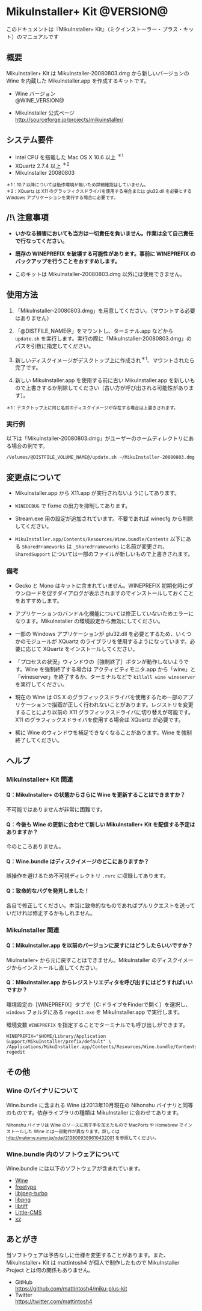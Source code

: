 MikuInstaller+ Kit @VERSION@
================================================================================

このドキュメントは『MikuInstaller+ Kit』（ミクインストーラー・プラス・キット）のマニュアルです



概要
--------------------------------------------------------------------------------

MikuInstaller+ Kit は MikuInstaller-20080803.dmg から新しいバージョンの Wine を内蔵した MikuInstaller.app を作成するキットです。

-   Wine バージョン<br />@WINE\_VERSION@

-   MikuInstaller 公式ページ<br /><http://sourceforge.jp/projects/mikuinstaller/>



システム要件
--------------------------------------------------------------------------------

-   Intel CPU を搭載した Mac OS X 10.6 以上 <sup>＊1</sup>
-   XQuartz 2.7.4 以上 <sup>＊2</sup>
-   MikuInstaller 20080803

<p style="font-size: smaller">
＊1：10.7 以降については動作環境が無いため詳細確認はしていません。<br />
＊2：XQuartz は X11 のグラッフィクスドライバを使用する場合または glu32.dll を必要とする Windows アプリケーションを実行する場合に必要です。</p>



/!\\ 注意事項
--------------------------------------------------------------------------------

-   __いかなる損害においても当方は一切責任を負いません。作業は全て自己責任で行なってください。__


-   __既存の WINEPREFIX を破壊する可能性があります。事前に WINEPREFIX のバックアップを行うことをおすすめします。__

-   このキットは MikuInstaller-20080803.dmg 以外には使用できません。



使用方法
--------------------------------------------------------------------------------

1.  「MikuInstaller-20080803.dmg」を用意してください。（マウントする必要はありません）

2.  「@DISTFILE\_NAME@」をマウントし、ターミナル.app などから `update.sh` を実行します。実行の際に「MikuInstaller-20080803.dmg」のパスを引数に指定してください。

3.  新しいディスクイメージがデスクトップ上に作成され<sup>＊1</sup>、マウントされたら完了です。

4.  新しい MikuInstaller.app を使用する前に古い MikuInstaller.app を新しいもので上書きするか削除してください（古い方が呼び出される可能性があります）。

<p style="font-size: smaller">
＊1：デスクトップ上に同じ名前のディスクイメージが存在する場合は上書きされます。</p>

### 実行例

以下は「MikuInstaller-20080803.dmg」がユーザーのホームディレクトリにある場合の例です。


    /Volumes/@DISTFILE_VOLUME_NAME@/update.sh ~/MikuInstaller-20080803.dmg



変更点について
--------------------------------------------------------------------------------

-   MikuInstaller.app から X11.app が実行されないようにしてあります。

-   `WINEDEBUG` で fixme の出力を抑制してあります。

-   Stream.exe 用の設定が追加されています。不要であれば winecfg から削除してください。

-   `MikuInstaller.app/Contents/Resources/Wine.bundle/Contents` 以下にある `SharedFrameworks` は `_SharedFrameworks` に名前が変更され、`SharedSupport` については一部のファイルが新しいもので上書きされます。



### 備考

-   Gecko と Mono はキットに含まれていません。WINEPREFIX 初期化時にダウンロードを促すダイアログが表示されますのでインストールしておくことをおすすめします。

-   アプリケーションのバンドル化機能については修正していないためエラーになります。MikuInstaller の環境設定から無効にしてください。

-   一部の Windows アプリケーションが glu32.dll を必要とするため、いくつかのモジュールが XQuartz のライブラリを使用するようになっています。必要に応じて XQuartz をインストールしてください。

-   「プロセスの状況」ウィンドウの［強制終了］ボタンが動作しないようです。Wine を強制終了する場合は アクティビティモニタ.app から「wine」と「wineserver」を終了するか、ターミナルなどで `killall wine wineserver` を実行してください。

-   現在の Wine は OS X のグラフィックスドライバを使用するため一部のアプリケーションで描画が正しく行われないことがあります。レジストリを変更することにより以前の X11 グラフィックスドライバに切り替えが可能です。X11 のグラフィックスドライバを使用する場合は XQuartz が必要です。

-   稀に Wine のウィンドウを補足できなくなることがあります。Wine を強制終了してください。



ヘルプ
--------------------------------------------------------------------------------

### MikuInstaller+ Kit 関連

#### Q：MikuInstaller+ の状態からさらに Wine を更新することはできますか？

不可能ではありませんが非常に困難です。

#### Q：今後も Wine の更新に合わせて新しい MikuInstaller+ Kit を配信する予定はありますか？

今のところありません。

#### Q：Wine.bundle はディスクイメージのどこにありますか？

誤操作を避けるため不可視ディレクトリ `.rsrc` に収録してあります。

#### Q：致命的なバグを発見しました！

各自で修正してください。本当に致命的なものであればプルリクエストを送っていだければ修正するかもしれません。

### MikuInstaller 関連

#### Q：MikuInstaller.app を以前のバージョンに戻すにはどうしたらいいですか？

MiuInstaller+ から元に戻すことはできません。MikuInstaller のディスクイメージからインストールし直してください。

#### Q：MikuInstaller.app からレジストリエディタを呼び出すにはどうすればいいですか？

環境設定の［WINEPREFIX］タブで［C:ドライブをFinderで開く］を選択し、`windows` フォルダにある `regedit.exe` を MikuInstaller.app で実行します。

環境変数 `WINEPREFIX` を指定することでターミナルでも呼び出しができます。

    WINEPREFIX="$HOME/Library/Application Support/MikuInstaller/prefix/default" \
    /Applications/MikuInstaller.app/Contents/Resources/Wine.bundle/Contents/SharedSupport/bin/wine regedit



その他
--------------------------------------------------------------------------------

### Wine のバイナリについて

Wine.bundle に含まれる Wine は2013年10月現在の Nihonshu バイナリと同等のものです。依存ライブラリの種類は MikuInstaller に合わせてあります。

<p style="font-size: smaller">
Nihonshu バイナリは Wine のソースに若干手を加えたもので MacPorts や Homebrew でインストールした Wine とは一部動作が異なります。詳しくは <a href="http://matome.naver.jp/odai/2138009369610432001">http://matome.naver.jp/odai/2138009369610432001</a> を参照してください。</p>

### Wine.bundle 内のソフトウェアについて

Wine.bundle には以下のソフトウェアが含まれています。

-   [Wine](http://www.winehq.org/)
-   [freetype](http://freetype.sourceforge.net/)
-   [libjpeg-turbo](http://www.libjpeg-turbo.org/)
-   [libpng](http://www.libpng.org/pub/png/libpng.html)
-   [libtiff](http://www.remotesensing.org/libtiff/)
-   [Little-CMS](http://www.littlecms.com/)
-   [xz](http://tukaani.org/xz/)



あとがき
--------------------------------------------------------------------------------

当ソフトウェアは予告なしに仕様を変更することがあります。また、MikuInstaller+ Kit は mattintosh4 が個人で制作したもので MikuInstaller Project とは何の関係もありません。

- GitHub<br /><https://github.com/mattintosh4/miku-plus-kit>
- Twitter<br /><https://twitter.com/mattintosh4>
